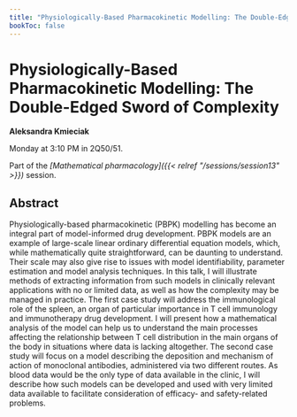 ```yaml
---
title: "Physiologically-Based Pharmacokinetic Modelling: The Double-Edged Sword of Complexity"
bookToc: false
---
```


# Physiologically-Based Pharmacokinetic Modelling: The Double-Edged Sword of Complexity

**Aleksandra Kmieciak**

Monday at 3:10 PM in 2Q50/51.

Part of the *[Mathematical pharmacology]({{< relref "/sessions/session13" >}})* session.

## Abstract

Physiologically-based pharmacokinetic (PBPK) modelling has become an integral part of model-informed drug development. PBPK models are an example of large-scale linear ordinary differential equation models, which, while mathematically quite straightforward, can be daunting to understand. Their scale may also give rise to issues with model identifiability, parameter estimation and model analysis techniques. In this talk, I will illustrate methods of extracting information from such models in clinically relevant applications with no or limited data, as well as how the complexity may be managed in practice. The first case study will address the immunological role of the spleen, an organ of particular importance in T cell immunology and immunotherapy drug development. I will present how a mathematical analysis of the model can help us to understand the main processes affecting the relationship between T cell distribution in the main organs of the body in situations where data is lacking altogether. The second case study will focus on a model describing the deposition and mechanism of action of monoclonal antibodies, administered via two different routes. As blood data would be the only type of data available in the clinic, I will describe how such models can be developed and used with very limited data available to facilitate consideration of efficacy- and safety-related problems.


